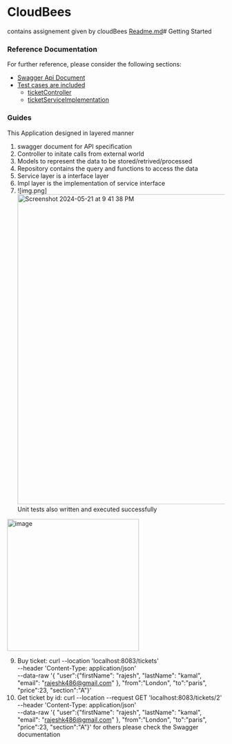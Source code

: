 # CloudBees
contains assignement given by cloudBees
[Readme.md](Readme.md)# Getting Started

### Reference Documentation
For further reference, please consider the following sections:

* [Swagger Api Document](https://github.com/rajeshk486/CloudBees/blob/main/TicketReservation/src/main/resources/swagger.yaml)
* [Test cases are included](https://github.com/rajeshk486/CloudBees/tree/main/TicketReservation/src/test/java/com/ticket/reservation)
  * [ticketController](https://github.com/rajeshk486/CloudBees/blob/main/TicketReservation/src/test/java/com/ticket/reservation/Controller/TicketControllerTest.java)
  * [ticketServiceImplementation](https://github.com/rajeshk486/CloudBees/blob/main/TicketReservation/src/test/java/com/ticket/reservation/Service/Impl/TicketServiceImplTest.java)
### Guides
This Application designed in layered manner
1. swagger document for API specification
2. Controller to initate calls from external world
3. Models to represent the data to be stored/retrived/processed
4. Repository contains the query and functions to access the data
5. Service layer is a interface layer
6. Impl layer is the implementation of service interface
7. ![img.png]<img width="716" alt="Screenshot 2024-05-21 at 9 41 38 PM" src="https://github.com/rajeshk486/CloudBees/assets/2852510/f38ca9f4-bc56-41d6-901f-5aeb4ce914d1">
Unit tests also written and executed successfully
<img width="305" alt="image" src="https://github.com/rajeshk486/CloudBees/assets/2852510/42f1973b-673a-49a6-8583-5ae0b0d368e0">

9. Buy ticket:
     curl --location 'localhost:8083/tickets' \
      --header 'Content-Type: application/json' \
      --data-raw '{
      "user":{"firstName": "rajesh",
      "lastName": "kamal",
      "email": "rajeshk486@gmail.com"
      },
      "from":"London",
      "to":"paris",
      "price":23,
      "section":"A"}'
10. Get ticket by id:
   curl --location --request GET 'localhost:8083/tickets/2' \
   --header 'Content-Type: application/json' \
   --data-raw '{
   "user":{"firstName": "rajesh",
   "lastName": "kamal",
   "email": "rajeshk486@gmail.com"
   },
   "from":"London",
   "to":"paris",
   "price":23,
   "section":"A"}'
for others please check the Swagger documentation

